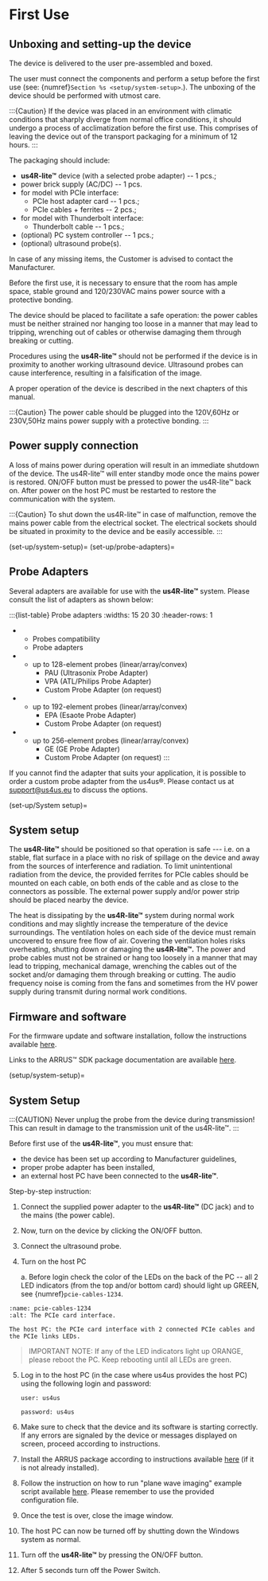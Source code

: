 # First Use

## Unboxing and setting-up the device

The device is delivered to the user pre-assembled and boxed.

The user must connect the components and perform a setup before the
first use (see: {numref}`Section %s <setup/system-setup>`.). The unboxing of the device should
be performed with utmost care.

:::{Caution}
If the device was placed in an environment with climatic conditions that sharply diverge from normal office conditions, it should undergo a process of acclimatization before the first use. This comprises of leaving the device out of the transport packaging for a minimum of 12 hours.
:::

The packaging should include:

-   **us4R-lite™** device (with a selected probe adapter) -- 1 pcs.;
-   power brick supply (AC/DC) -- 1 pcs.
-   for model with PCIe interface:
    -   PCIe host adapter card -- 1 pcs.;
    -   PCIe cables + ferrites -- 2 pcs.;
-   for model with Thunderbolt interface:
    -   Thunderbolt cable -- 1 pcs.;
-   (optional) PC system controller -- 1 pcs.;
-   (optional) ultrasound probe(s).

In case of any missing items, the Customer is advised to contact the Manufacturer.

Before the first use, it is necessary to ensure that the room has ample space, stable ground and 120/230VAC mains power source with a protective bonding.

The device should be placed to facilitate a safe operation: the power
cables must be neither strained nor hanging too loose in a manner that
may lead to tripping, wrenching out of cables or otherwise damaging them
through breaking or cutting.

Procedures using the **us4R-lite™** should not be performed if the device is in proximity to another working ultrasound device. Ultrasound probes can cause interference, resulting in a falsification of the image.

A proper operation of the device is described in the next chapters of this manual.

:::{Caution}
The power cable should be plugged into the 120V,60Hz or 230V,50Hz mains power supply with a protective bonding.
:::
## Power supply connection

<!-- :::{Caution}
The 120/230VAC power socket used to power the us4R-lite™ must be equipped with a protective earth wire. It is imperative to ensure that the electrical system provides the fire protection required for the class I devices.
::: -->

A loss of mains power during operation will result in an immediate shutdown of the device. The us4R-lite™ will enter standby mode once the mains power is restored. ON/OFF button must be pressed to power the us4R-lite™ back on. After power on the host PC must be restarted to restore the communication with the system.

:::{Caution}
To shut down the us4R-lite™ in case of malfunction, remove the mains power cable from the electrical socket. The electrical sockets should be situated in proximity to the device and be easily accessible.
:::

(set-up/system-setup)=
(set-up/probe-adapters)=
## Probe Adapters

Several adapters are available for use with the **us4R-lite™** system. Please consult the list of adapters as shown below:

:::{list-table} Probe adapters 
:widths: 15 20 30
:header-rows: 1

*   - Probes compatibility
    - Probe adapters
*   - up to 128-element probes (linear/array/convex) 
        - PAU (Ultrasonix Probe Adapter)
        - VPA (ATL/Philips Probe Adapter)
        - Custom Probe Adapter (on request)
*   - up to 192-element probes (linear/array/convex) 
        - EPA (Esaote Probe Adapter)
        - Custom Probe Adapter (on request)
*   - up to 256-element probes (linear/array/convex)
        - GE (GE Probe Adapter)
        - Custom Probe Adapter (on request)
:::

If you cannot find the adapter that suits your application, it is possible to order a custom probe adapter from the us4us®. Please contact us at <support@us4us.eu> to discuss the options.


(set-up/System setup)=
## System setup

The **us4R-lite™** should be positioned so that operation is safe --- i.e. on a stable, flat surface in a place with no risk of spillage on the device and away from the sources of interference and radiation. 
To limit unintentional radiation from the device, the provided ferrites for PCIe cables should be mounted on each cable, on both ends of the cable and as close to the connectors as possible. The external power supply and/or power strip should be placed nearby the device. 

<!-- For more details see section: {numref}`Section %s <hardware/general>`. -->

The heat is dissipating by the **us4R-lite™** system during normal work conditions and may slightly increase the temperature of the device surroundings. The ventilation holes on each side of the device must remain uncovered to ensure free flow of air. Covering the ventilation holes risks overheating, shutting down or damaging the **us4R-lite™.** The power and probe cables must not be strained or hang too loosely in a manner that may lead to tripping, mechanical damage, wrenching the cables out of the socket and/or damaging them through breaking or
cutting. The audio frequency noise is coming from the fans and sometimes
from the HV power supply during transmit during normal work conditions.

<!-- Please consult the Manufacturer guidelines in section {numref}`Section %s <manufacturer-guidelines>`. -->

## Firmware and software

For the firmware update and software installation, follow the instructions available
[here](https://us4useu.github.io/arrus-toolkit/content/installation/index.html).

Links to the ARRUS™ SDK package documentation are available
[here](https://github.com/us4useu/arrus).



(setup/system-setup)=
## System Setup

:::{CAUTION}
Never unplug the probe from the device during transmission!
This can result in damage to the transmission unit of the us4R-lite™.
:::

Before first use of the **us4R-lite™**, you must ensure that:

* the device has been set up according to Manufacturer guidelines,
* proper probe adapter has been installed,
* an external host PC have been connected to the **us4R-lite™**.

Step-by-step instruction:

1.  Connect the supplied power adapter to the **us4R-lite™** (DC jack) and to the mains (the power cable).
2.  Now, turn on the device by clicking the ON/OFF button.
3.  Connect the ultrasound probe.
4.  Turn on the host PC

    a.  Before login check the color of the LEDs on the back of the PC
        -- all 2 LED indicators (from the top and/or bottom card)
        should light up GREEN, see {numref}`pcie-cables-1234`.

```{figure} img/pcie-cables-1234.jpeg
:name: pcie-cables-1234
:alt: The PCIe card interface.

The host PC: the PCIe card interface with 2 connected PCIe cables and the PCIe links LEDs.
```

>IMPORTANT NOTE: If any of the LED indicators light up ORANGE, please reboot the PC. Keep rebooting until all LEDs are green.

5.  Log in to the host PC (in the case where us4us provides the host PC) using the following login and password:

    `user: us4us`
    
    `password: us4us`

6.  Make sure to check that the device and its software is starting
    correctly. If any errors are signaled by the device or messages
    displayed on screen, proceed according to instructions.

7.  Install the ARRUS package according to instructions available
    [here](https://us4useu.github.io/arrus-toolkit/content/installation/index.html#python) (if it is not already installed).

8.  Follow the instruction on how to run "plane wave imaging" example script available [here](https://us4useu.github.io/arrus-toolkit/content/installation/index.html#python). Please remember to use the provided configuration file.

9.  Once the test is over, close the image window.

10. The host PC can now be turned off by shutting down the Windows
    system as normal.

11. Turn off the **us4R-lite™** by pressing the ON/OFF button.

12. After 5 seconds turn off the Power Switch.
